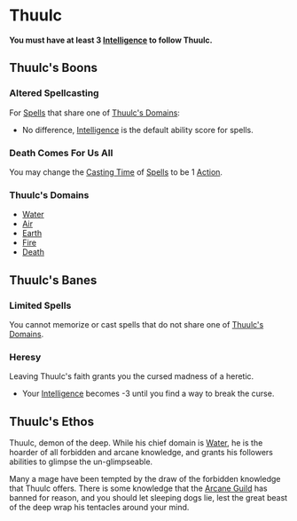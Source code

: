 # Thuulc

**You must have at least 3 [Intelligence](../../../../Player%20Characters/Chosen%20Statistics/Intelligence.md) to follow Thuulc.**

## Thuulc's Boons

### Altered Spellcasting

For [Spells](../../../Spells.md) that share one of [Thuulc's Domains](Thuulc.md#Thuulc's%20Domains):

* No difference, [Intelligence](../../../../Player%20Characters/Chosen%20Statistics/Intelligence.md) is the default ability score for spells.

### Death Comes For Us All

You may change the [Casting Time](../../../Spellcasting.md#Casting%20Time) of [Spells](../../../Spells.md) to be 1 [Action](../../../../Game%20Procedures/Action.md).

### Thuulc's Domains

* [Water](../../../Spell%20Domains/Water.md)
* [Air](../../../Spell%20Domains/Air.md)
* [Earth](../../../Spell%20Domains/Earth.md)
* [Fire](../../../Spell%20Domains/Fire.md)
* [Death](../../../Spell%20Domains/Death.md)

## Thuulc's Banes

### Limited Spells

You cannot memorize or cast spells that do not share one of [Thuulc's Domains](Thuulc.md#Thuulc's%20Domains).

### Heresy

Leaving Thuulc's faith grants you the cursed madness of a heretic.

* Your [Intelligence](../../../../Player%20Characters/Chosen%20Statistics/Intelligence.md) becomes -3 until you find a way to break the curse.

## Thuulc's Ethos

Thuulc, demon of the deep. While his chief domain is [Water](../../../Spell%20Domains/Water.md), he is the hoarder of all forbidden and arcane knowledge, and grants his followers abilities to glimpse the un-glimpseable.

Many a mage have been tempted by the draw of the forbidden knowledge that Thuulc offers. There is some knowledge that the [Arcane Guild](../../../../Economy/Detailed%20Prices/Relevant%20Prices/Arcane%20Guild.md) has banned for reason, and you should let sleeping dogs lie, lest the great beast of the deep wrap his tentacles around your mind.
